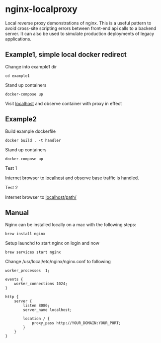 # nginx-localproxy

Local reverse proxy demonstrations of nginx. This is a useful pattern to avoid cross-site scripting errors between front-end api calls to a backend server. It can also be used to simulate production deployments of legacy applications. 

## Example1, simple local docker redirect

Change into example1 dir

```
cd example1
```

Stand up containers

```
docker-compose up
```

Visit [localhost](http://localhost) and observe container with proxy in effect

## Example2

Build example dockerfile

```
docker build . -t handler
```

Stand up containers

```
docker-compose up
```

Test 1

Internet browser to [localhost](http://localhost) and observe base traffic is handled.

Test 2

Internet browser to [localhost/path/](http://localhost/path/)


## Manual

Nginx can be installed locally on a mac with the following steps:

```
brew install nginx
```

Setup launchd to start nginx on login and now
```
brew services start nginx
```
Change /usr/local/etc/nginx/nginx.conf to following

```
worker_processes  1;

events {
    worker_connections 1024;
}

http {
    server {
        listen 8080;
        server_name localhost;

        location / {
            proxy_pass http://YOUR_DOMAIN:YOUR_PORT;
        }
    }
}
```
